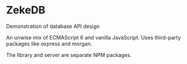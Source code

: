 # ZekeDB
Demonstration of database API design

An unwise mix of ECMAScript 6 and vanilla JavaScript. Uses third-party packages like express and morgan.

The library and server are separate NPM packages.
